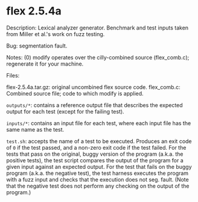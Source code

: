 flex 2.5.4a
===========

Description: Lexical analyzer generator. Benchmark and test inputs taken from
Miller et al.'s work on fuzz testing.

Bug: segmentation fault.

Notes:
(0) modify operates over the cilly-combined source (flex_comb.c); regenerate it
for your machine.

Files:

flex-2.5.4a.tar.gz: original uncombined flex source code.
flex_comb.c: Combined source file; code to which modify is applied.

`outputs/*`: contains a reference output file that describes the expected
output for each test (except for the failing test).

`inputs/*`: contains an input file for each test, where each input file has
the same name as the test.

`test.sh`: accepts the name of a test to be executed. Produces an exit code of
`0` if the test passed, and a non-zero exit code if the test failed. For the
tests that pass on the original, buggy version of the program (a.k.a. the
positive tests), the test script compares the output of the program for a given
input against an expected output. For the test that fails on the buggy program
(a.k.a. the negative test), the test harness executes the program with a fuzz
input and checks that the execution does not seg. fault. (Note that the
negative test does not perform any checking on the output of the program.)
